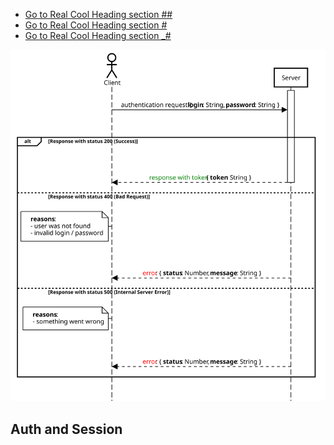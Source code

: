 * [Go to Real Cool Heading section ##](##auth-and-session)
* [Go to Real Cool Heading section #](#auth-and-session)
* [Go to Real Cool Heading section _#](#-auth-and-session)

![](1.svg)

## Auth and Session